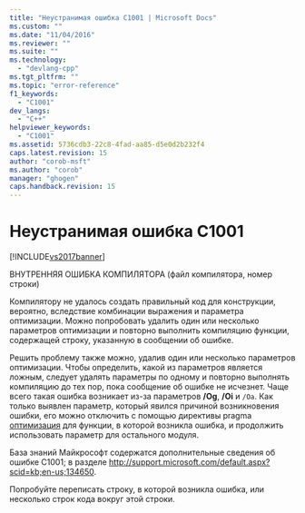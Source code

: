 ```yaml
---
title: "Неустранимая ошибка C1001 | Microsoft Docs"
ms.custom: ""
ms.date: "11/04/2016"
ms.reviewer: ""
ms.suite: ""
ms.technology: 
  - "devlang-cpp"
ms.tgt_pltfrm: ""
ms.topic: "error-reference"
f1_keywords: 
  - "C1001"
dev_langs: 
  - "C++"
helpviewer_keywords: 
  - "C1001"
ms.assetid: 5736cdb3-22c8-4fad-aa85-d5e0d2b232f4
caps.latest.revision: 15
author: "corob-msft"
ms.author: "corob"
manager: "ghogen"
caps.handback.revision: 15
---
```

# Неустранимая ошибка C1001
[!INCLUDE[vs2017banner](../../assembler/inline/includes/vs2017banner.md)]

ВНУТРЕННЯЯ ОШИБКА КОМПИЛЯТОРА \(файл компилятора, номер строки\)  
  
 Компилятору не удалось создать правильный код для конструкции, вероятно, вследствие комбинации выражения и параметра оптимизации.  Можно попробовать удалить один или несколько параметров оптимизации и повторно выполнить компиляцию функции, содержащей строку, указанную в сообщении об ошибке.  
  
 Решить проблему также можно, удалив один или несколько параметров оптимизации.  Чтобы определить, какой из параметров является ложным, следует удалять параметры по одному и повторно выполнять компиляцию до тех пор, пока сообщение об ошибке не исчезнет.  Чаще всего такая ошибка возникает из\-за параметров **\/Og**, **\/Oi** и `/Oa`.  Как только выявлен параметр, который явился причиной возникновения ошибки, его можно отключить с помощью директивы pragma [оптимизация](../../preprocessor/optimize.md) для функции, в которой возникла ошибка, и продолжить использовать параметр для остального модуля.  
  
 База знаний Майкрософт содержатся дополнительные сведения об ошибке C1001; в разделе [http:\/\/support.microsoft.com\/default.aspx?scid\=kb;en\-us;134650](http://support.microsoft.com/default.aspx?scid=kb;en-us;134650).  
  
 Попробуйте переписать строку, в которой возникла ошибка, или несколько строк кода вокруг этой строки.